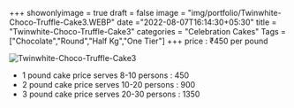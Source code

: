 +++
showonlyimage = true
draft = false
image = "img/portfolio/Twinwhite-Choco-Truffle-Cake3.WEBP"
date ="2022-08-07T16:14:30+05:30"
title = "Twinwhite-Choco-Truffle-Cake3"
categories = "Celebration Cakes"
Tags = ["Chocolate","Round","Half Kg","One Tier"]
+++
price : ₹450 per pound
<!--more-->
![Twinwhite-Choco-Truffle-Cake3](/img/portfolio/Twinwhite-Choco-Truffle-Cake3.WEBP)
* 1 pound cake price serves 8-10 persons : 450
* 2 pound cake price serves 10-20 persons : 900
* 3 pound cake price serves 20-30 persons : 1350
